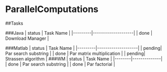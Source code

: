# ParallelComputations

##Tasks

###Java
| status |   Task Name  |
|---------|--------------------|
| done   | Download Manager |

###Matlab
| status |   Task Name  |
|---------|--------------------|
| pending| Par search substring |
| done   | Par matrix multiplication |
| pending| Strassen algorithm  |
###WM
| status |   Task Name  |
|--------|--------------|
| done | Par search substring |
| done | Par factorial |
